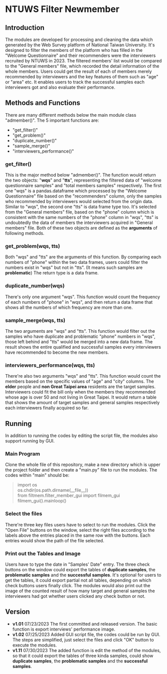 # NTUWS Filter Newmember
## Introduction
The modules are developed for processing and cleaning the data which generated by the Web Survey platform of National Taiwan University. It's designed to filter the members of the platform who has filled in the "Welcome Questionnaire" and their recommenders were the interviewers recruited by NTUWS in 2023. The filtered members' list would be compared to the "General members" file, which recorded the detail information of the whole members. 
Users could get the result of each of members merely recommended by interviewers and the key features of them such as "age" or "area" etc. It enables users to track the successful samples each interviewers got and also evaluate their performance.

## Methods and Functions
There are many different methods below the main module class "admember()". The 5 important functions are: 
* "get_filter()"
* "get_problem()"
* "duplicate_number()"
* "sample_merge()"
* "interviewers_performance()"
### get_filter()
This is the major method below "admember()". The function would return the two objects: "**wqs**" and "**tts**", representing the filtered data of "welcome questionnaire samples" and "total members samples" respectively. The first one "wqs" is a pandas.dataframe which processed by the "Welcome Questionnaire" file based on the "recommenders" column, only the samples who recommended by interviewers would selected from the origin data. Similar to "wqs", the second one "tts" is data frame type too. It's selected from the "General members" file, based on the "phone" column which is consistent with the same numbers of the "phone" column in "wqs", "tts" is undoubtedly the data of members the interviewers acquired in "General members" file.
Both of these two objects are defined as the **arguments** of following methods.
### get_problem(wqs, tts)
Both "wqs" and "tts" are the arguments of this function. By comparing each numbers of "phone" within the two data frames, users could filter the numbers exist in "wqs" but not in "tts". (It means such samples are **problematic**) The return type is a data frame.
### duplicate_number(wqs)
There's only one argument "wqs". This function would count the frequency of each numbers of "phone" in "wqs", and then return a data frame that shows all the numbers of which frequency are more than one. 
### sample_merge(wqs, tts)
The two arguments are "wqs" and "tts". This function would filter out the samples who have duplicate and problematic "phone" numbers in "wqs", those left behind and "tts" would be merged into a new data frame. The result shows the entire qualified and successful samples every interviewers have recommended to become the new members.
### interviewers_performance(wqs, tts)
There're also two arguments "wqs" and "tts". This function would count the members based on the specific values of "age" and "city" columns. The **elder** people and **non Great Taipei area** residents are the target samples. Interviewers could fit the bill only when the members they recommended whose age is over 50 and not living in Great Taipei. It would return a table that shows the amount of target samples and general samples respectively each interviewers finally acquired so far.
## Running
In addition to running the codes by editing the script file, the modules also support running by GUI. 
### Main Program
Clone the whole file of this repository, make a new directory which is upper the project folder and then create a "main\.py" file to run the modules. The codes within "main" should be:
>import os  
>os.chdir(os.path.dirname(\_\_file\_\_))    
>from filtmem.filter_member_gui import filmem_gui   
>filmem_gui().mainloop()    
### Select the files
There're three key files users have to select to run the modules. Click the "Open File" buttons on the window, select the right files according to the labels above the entries placed in the same row with the buttons. Each entries would show the path of the file selected.
### Print out the Tables and Image
Users have to type the date in "Samples' Date" entry. The three check buttons on the window could export the tables of **duplicate samples**, the **problematic samples** and the **successful samples**. It's optional for users to get the tables, it could export partial not all tables, depending on which check buttons users finally click. The modules would also print out the image of the counted result of how many target and general samples the interviewers had got whether users clicked any check button or not.
## Version
* **v1.01** 07/23/2023
The first committed and released version. The basic function is export interviews' performance image.
* **v1.02** 07/25/2023
Added GUI script file, the codes could be run by GUI. The steps are simplified, just select the files and click "OK" button to execute the modules.
* **v1.11** 07/30/2023
The added function is edit the method of the modules, so that it could export the tables of three kinda samples, could show **duplicate samples**, the **problematic samples** and the **successful samples**.